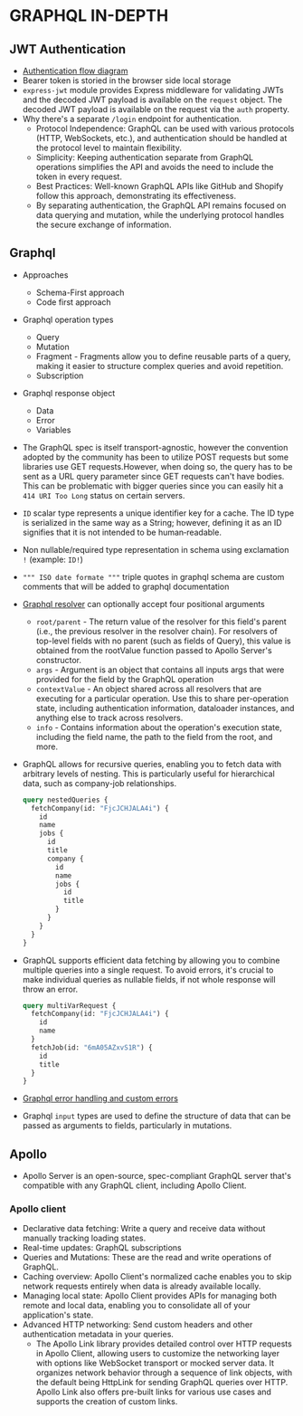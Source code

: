 # GRAPHQL IN-DEPTH

## JWT Authentication

- [Authentication flow diagram](2-graphql-apollo-server/client/public/authentication.png)
- Bearer token is storied in the browser side local storage
- `express-jwt` module provides Express middleware for validating JWTs and the decoded JWT payload is available on the `request` object. The decoded JWT payload is available on the request via the `auth` property.
- Why there's a separate `/login` endpoint for authentication.
  - Protocol Independence: GraphQL can be used with various protocols (HTTP, WebSockets, etc.), and authentication should be handled at the protocol level to maintain flexibility.
  - Simplicity: Keeping authentication separate from GraphQL operations simplifies the API and avoids the need to include the token in every request.
  - Best Practices: Well-known GraphQL APIs like GitHub and Shopify follow this approach, demonstrating its effectiveness.
  - By separating authentication, the GraphQL API remains focused on data querying and mutation, while the underlying protocol handles the secure exchange of information.

## Graphql

- Approaches

  - Schema-First approach
  - Code first approach

- Graphql operation types

  - Query
  - Mutation
  - Fragment - Fragments allow you to define reusable parts of a query, making it easier to structure complex queries and avoid repetition.
  - Subscription

- Graphql response object

  - Data
  - Error
  - Variables

- The GraphQL spec is itself transport-agnostic, however the convention adopted by the community has been to utilize POST requests but some libraries use GET requests.However, when doing so, the query has to be sent as a URL query parameter since GET requests can't have bodies. This can be problematic with bigger queries since you can easily hit a `414 URI Too Long` status on certain servers.

- `ID` scalar type represents a unique identifier key for a cache. The ID type is serialized in the same way as a String; however, defining it as an ID signifies that it is not intended to be human‐readable.

- Non nullable/required type representation in schema using exclamation `!` (example: `ID!`)

- `""" ISO date formate """` triple quotes in graphql schema are custom comments that will be added to graphql documentation

- [Graphql resolver](2-graphql-apollo-server/server/lib/resolver.js) can optionally accept four positional arguments

  - `root/parent` - The return value of the resolver for this field's parent (i.e., the previous resolver in the resolver chain). For resolvers of top-level fields with no parent (such as fields of Query), this value is obtained from the rootValue function passed to Apollo Server's constructor.
  - `args` - Argument is an object that contains all inputs args that were provided for the field by the GraphQL operation
  - `contextValue` - An object shared across all resolvers that are executing for a particular operation. Use this to share per-operation state, including authentication information, dataloader instances, and anything else to track across resolvers.
  - `info` - Contains information about the operation's execution state, including the field name, the path to the field from the root, and more.

- GraphQL allows for recursive queries, enabling you to fetch data with arbitrary levels of nesting. This is particularly useful for hierarchical data, such as company-job relationships.

  ```graphql
  query nestedQueries {
    fetchCompany(id: "FjcJCHJALA4i") {
      id
      name
      jobs {
        id
        title
        company {
          id
          name
          jobs {
            id
            title
          }
        }
      }
    }
  }
  ```

- GraphQL supports efficient data fetching by allowing you to combine multiple queries into a single request. To avoid errors, it's crucial to make individual queries as nullable fields, if not whole response will throw an error.

  ```graphql
  query multiVarRequest {
    fetchCompany(id: "FjcJCHJALA4i") {
      id
      name
    }
    fetchJob(id: "6mA05AZxvS1R") {
      id
      title
    }
  }
  ```

- [Graphql error handling and custom errors](2-graphql-apollo-server/server/lib/resolver.js)

- Graphql `input` types are used to define the structure of data that can be passed as arguments to fields, particularly in mutations.

## Apollo

- Apollo Server is an open-source, spec-compliant GraphQL server that's compatible with any GraphQL client, including Apollo Client.

### Apollo client

- Declarative data fetching: Write a query and receive data without manually tracking loading states.
- Real-time updates: GraphQL subscriptions
- Queries and Mutations: These are the read and write operations of GraphQL.
- Caching overview: Apollo Client's normalized cache enables you to skip network requests entirely when data is already available locally.
- Managing local state: Apollo Client provides APIs for managing both remote and local data, enabling you to consolidate all of your application's state.
- Advanced HTTP networking: Send custom headers and other authentication metadata in your queries.
  - The Apollo Link library provides detailed control over HTTP requests in Apollo Client, allowing users to customize the networking layer with options like WebSocket transport or mocked server data. It organizes network behavior through a sequence of link objects, with the default being HttpLink for sending GraphQL queries over HTTP. Apollo Link also offers pre-built links for various use cases and supports the creation of custom links.

